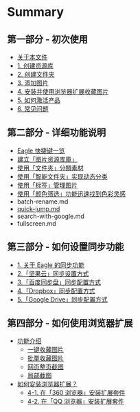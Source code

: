 # Summary

## 第一部分 - 初次使用

* [关于本文件](README.md)
* [1. 创建资源库](create-library.md)
* [2. 创建文件夹](create-folder.md)
* [3. 添加图片](add-images.md)
* [4. 安装并使用浏览器扩展收藏图片](installing-browser-extesnion.md)
* [5. 如何激活产品](activating-with-license.md)
* [6. 常见问题](faq.md)

## 第二部分 - 详细功能说明

* [Eagle 快捷键一览](eagle-kuai-jie-jian-yi-lan.md)
* [建立「图片资源库庫」](jian-li-tu-pian-zi-yuan-ku-ku.md)
* [使用「文件夾」分類素材](jian-li-tu-pian-zi-yuan-ku-ku/shi-yong-300c-wen-jian-jia-300d-fen-lei-su-cai.md)
* [使用「智能文件夹」实现动态分类](ru-he-shi-yong-300c-zhi-neng-wen-jian-jia-300d.md)
* [使用「标签」管理图片](shi-yong-300c-biao-qian-300d-guan-li-tu-pian.md)
* [使用「颜色筛选」功能迅速找到色彩灵感](shi-yong-300c-yan-se-shai-xuan-300d-gong-neng-xun-su-zhao-dao-se-cai-ling-gan.md)
* batch-rename.md
* [quick-jump.md](quick-jumpmd.md)
* search-with-google.md
* fullscreen.md

## 第三部分 - 如何设置同步功能

* [1. 关于 Eagle 的同步功能](di-san-bu-fen-ru-he-she-zhi-tong-bu-gong-neng/guan-yu-tong-bu-gong-neng.md)
* [2.「坚果云」同步设置方式](di-san-bu-fen-ru-he-she-zhi-tong-bu-gong-neng/300c-jian-guo-yun-300d-tong-bu-she-zhi-fang-shi.md)
* [3.「百度同步盘」同步配置方式](di-san-bu-fen-ru-he-she-zhi-tong-bu-gong-neng/bai-du-yun-tong-bu-pei-zhi-fang-shi.md)
* [4.「Dropbox」同步配置方式](di-san-bu-fen-ru-he-she-zhi-tong-bu-gong-neng/dropbox300d-tong-bu-pei-zhi-fang-shi.md)
* [5.「Google Drive」同步配置方式](di-san-bu-fen-ru-he-she-zhi-tong-bu-gong-neng/google-drive300d-tong-bu-pei-zhi-fang-shi.md)

## 第四部分 - 如何使用浏览器扩展

* [功能介绍](di-si-bu-fen-ru-he-shi-yong-liu-lan-qi-kuo-zhan/gong-neng-jie-shao.md)
  * [一键收藏图片](di-si-bu-fen-ru-he-shi-yong-liu-lan-qi-kuo-zhan/yi-jian-shou-cang-tu-pian.md)
  * [批量收藏图片](di-si-bu-fen-ru-he-shi-yong-liu-lan-qi-kuo-zhan/pi-liang-shou-cang-tu-pian.md)
  * [网页整页截图](di-si-bu-fen-ru-he-shi-yong-liu-lan-qi-kuo-zhan/wang-ye-zheng-ye-jie-tu.md)
  * [局部截图](di-si-bu-fen-ru-he-shi-yong-liu-lan-qi-kuo-zhan/ce-shi.md)
* [如何安装浏览器扩展？](di-si-bu-fen-ru-he-shi-yong-liu-lan-qi-kuo-zhan/ru-he-an-zhuang-liu-lan-qi-kuo-zhan.md)
  * [4-1. 在「360 浏览器」安装扩展套件](an-zhuang-bing-shi-yong-liu-lan-qi-kuo-zhan-shou-cang-tu-pian/4-1-ru-he-zai-360-liu-lan-qi-an-zhuang-kuo-zhan-tao-jian.md)
  * [4-2. 在「QQ 浏览器」安装扩展套件](an-zhuang-bing-shi-yong-liu-lan-qi-kuo-zhan-shou-cang-tu-pian/ru-he-zai-qq-liu-lan-qi-an-zhuang-kuo-zhan-tao-jian.md)

